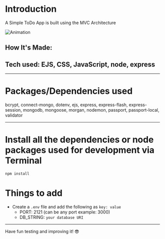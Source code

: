 # Introduction

A Simple ToDo App is built using the MVC Architecture

![Animation](https://user-images.githubusercontent.com/84820874/191619739-9c4951ba-7583-4c19-abb8-79b84b2739f9.gif)

## How It's Made:

**Tech used:** 
EJS, CSS, JavaScript, node, express
--

---

# Packages/Dependencies used 

bcrypt, connect-mongo, dotenv, ejs, express, express-flash, express-session, mongodb, mongoose, morgan, nodemon, passport, passport-local, validator

---

# Install all the dependencies or node packages used for development via Terminal

`npm install` 


# Things to add

- Create a `.env` file and add the following as `key: value` 
  - PORT: 2121 (can be any port example: 3000) 
  - DB_STRING: `your database URI` 
 ---
 
 Have fun testing and improving it! 😎


